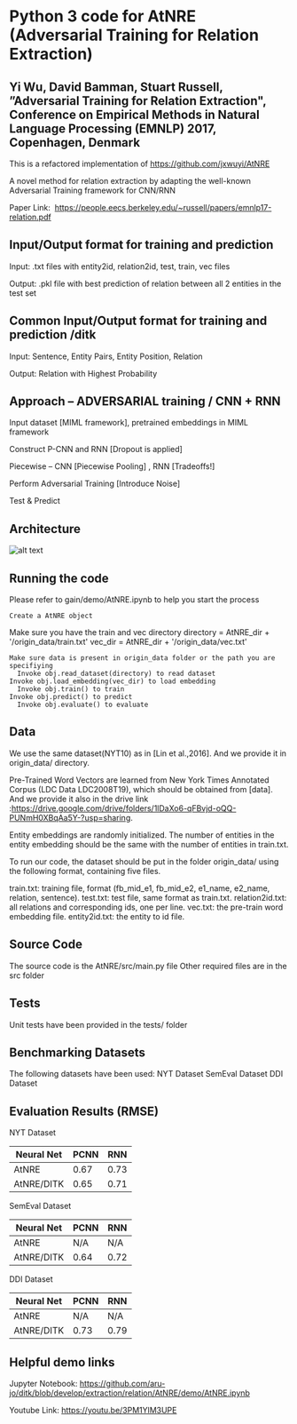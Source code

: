 # Python 3 code for AtNRE (Adversarial Training for Relation Extraction)

## Yi Wu, David Bamman, Stuart Russell, ”Adversarial Training for Relation Extraction", Conference on Empirical Methods in Natural Language Processing (EMNLP) 2017, Copenhagen, Denmark

This is a refactored implementation of https://github.com/jxwuyi/AtNRE

A novel method for relation extraction by adapting the well-known Adversarial Training framework for CNN/RNN

Paper Link:  https://people.eecs.berkeley.edu/~russell/papers/emnlp17-relation.pdf

## Input/Output format for training and prediction

Input: .txt files with entity2id, relation2id, test, train, vec files

Output: .pkl file with best prediction of relation between all 2 entities in the test set

## Common Input/Output format for training and prediction /ditk

Input: Sentence, Entity Pairs, Entity Position, Relation

Output: Relation with Highest Probability 

## Approach – ADVERSARIAL training / CNN + RNN  

Input dataset [MIML framework], pretrained embeddings in MIML framework

Construct P-CNN and RNN [Dropout is applied] 

Piecewise – CNN [Piecewise Pooling] , RNN [Tradeoffs!]

Perform Adversarial Training [Introduce Noise]

Test & Predict

## Architecture 

![alt text](https://github.com/aru-jo/ditk/blob/develop/extraction/relation/AtNRE/readme-images/architecture.png)

## Running the code

Please refer to gain/demo/AtNRE.ipynb to help you start the process 
    
	Create a AtNRE object 
  
  Make sure you have the train and vec directory
    directory = AtNRE_dir + '/origin_data/train.txt'
    vec_dir = AtNRE_dir + '/origin_data/vec.txt'
	
	Make sure data is present in origin_data folder or the path you are specifiying 
	  Invoke obj.read_dataset(directory) to read dataset
    Invoke obj.load_embedding(vec_dir) to load embedding
	  Invoke obj.train() to train 
    Invoke obj.predict() to predict 
	  Invoke obj.evaluate() to evaluate

## Data 

We use the same dataset(NYT10) as in [Lin et al.,2016]. And we provide it in origin_data/ directory.

Pre-Trained Word Vectors are learned from New York Times Annotated Corpus (LDC Data LDC2008T19), which should be obtained from [data]. And we provide it also in the drive link
:https://drive.google.com/drive/folders/1lDaXo6-qFBvjd-oQQ-PUNmH0XBqAa5Y-?usp=sharing.

Entity embeddings are randomly initialized. The number of entities in the entity embedding should be the same with the number of entities in train.txt.

To run our code, the dataset should be put in the folder origin_data/ using the following format, containing five files.

train.txt: training file, format (fb_mid_e1, fb_mid_e2, e1_name, e2_name, relation, sentence).
test.txt: test file, same format as train.txt.
relation2id.txt: all relations and corresponding ids, one per line.
vec.txt: the pre-train word embedding file.
entity2id.txt: the entity to id file.

## Source Code

The source code is the AtNRE/src/main.py file
Other required files are in the src folder

## Tests

Unit tests have been provided in the tests/ folder

## Benchmarking Datasets

The following datasets have been used: 
	NYT Dataset
	SemEval Dataset
	DDI Dataset

## Evaluation Results (RMSE) 

NYT Dataset

Neural Net | PCNN | RNN |
--- | --- | --- |
AtNRE | 0.67 | 0.73 |
AtNRE/DITK | 0.65 | 0.71 |  

SemEval Dataset

Neural Net | PCNN | RNN |
--- | --- | --- |
AtNRE | N/A | N/A |
AtNRE/DITK | 0.64 | 0.72 |  

DDI Dataset

Neural Net | PCNN | RNN |
--- | --- | --- |
AtNRE | N/A | N/A |
AtNRE/DITK | 0.73 | 0.79 |  


## Helpful demo links

Jupyter Notebook: https://github.com/aru-jo/ditk/blob/develop/extraction/relation/AtNRE/demo/AtNRE.ipynb

Youtube Link: https://youtu.be/3PM1YlM3UPE




